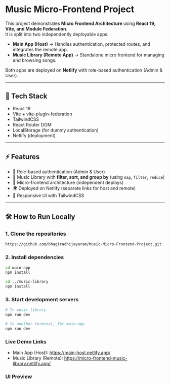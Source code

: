 # Music Micro-Frontend Project

This project demonstrates **Micro Frontend Architecture** using **React 19, Vite, and Module Federation**.  
It is split into two independently deployable apps:

- **Main App (Host)** → Handles authentication, protected routes, and integrates the remote app.  
- **Music Library (Remote App)** → Standalone micro frontend for managing and browsing songs.  

Both apps are deployed on **Netlify** with role-based authentication (Admin & User).

---

## 🚀 Tech Stack
- React 19  
- Vite + vite-plugin-federation  
- TailwindCSS  
- React Router DOM  
- LocalStorage (for dummy authentication)  
- Netlify (deployment)  

---

## ⚡ Features
- 🔐 Role-based authentication (Admin & User)  
- 🎵 Music Library with **filter, sort, and group by** (using `map`, `filter`, `reduce`)  
- 🧩 Micro-frontend architecture (independent deploys)  
- 🌍 Deployed on Netlify (separate links for host and remote)  
- 🎨 Responsive UI with TailwindCSS  

---

## 🛠️ How to Run Locally

### 1. Clone the repositories
```bash
https://github.com/bhagiradhijayaram/Music-Micro-Frontend-Project.git
```
### 2. Install dependencies
```bash
cd main-app
npm install

cd ../music-library
npm install
```
### 3. Start development servers
```bash
# In music-library
npm run dev

# In another terminal, for main-app
npm run dev
```
### Live Demo Links

- Main App (Host): https://main-host.netlify.app/
- Music Library (Remote): https://micro-frontend-music-library.netlify.app/
  
### UI Preview

